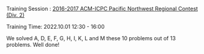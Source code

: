 Training Session : [2016-2017 ACM-ICPC Pacific Northwest Regional Contest (Div. 2)](https://codeforces.com/gym/101291)

Training Time: 2022.10.01 12:30 - 16:00

We solved A, D, E, F, G, H, I, K, L and M these 10 problems out of 13 problems. Well done!